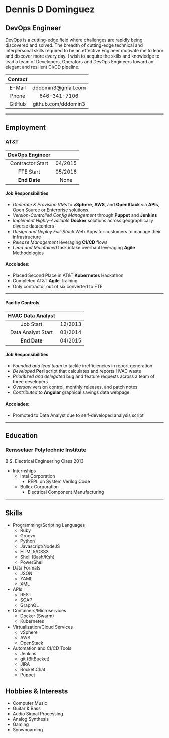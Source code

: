 # Dennis D Dominguez

## DevOps Engineer

DevOps is a cutting-edge field where challenges are rapidly being discovered and solved. The breadth of cutting-edge technical and interpersonal skills required to be an effective Engineer motivate me to learn and discover more every day. I wish to acquire the skills and knowledge to lead a team of Developers, Operators and DevOps Engineers toward an elegant and resilient CI/CD pipeline.

| Contact | |
|:------:|:-----------:|
| E-Mail | dddomin3@gmail.com |
| Phone  | 646-341-7106 |
| GitHub | github.com/dddomin3 |

---

## Employment

### AT&T

| DevOps Engineer  |  |
|:------:|:-----------:|
| Contractor Start | 04/2015  |
| FTE Start        | 05/2016  |
| **End Date**     | None |

#### Job Responsibilities

- *Generate & Provision VMs* to **vSphere**, **AWS**, and **OpenStack** via **APIs**, Open Source or Enterprise solutions.
- *Version-Controlled Config Management* through **Puppet** and **Jenkins**
- *Implement Highly-Available* **Docker** solutions across geographically diverse datacenters
- *Design and Deploy* *Full-Stack* Web Apps for customers to manage their infrastructure
- *Release Management* leveraging **CI/CD** flows
- *Lead and Maintained* task intake overhaul leveraging **Agile** Methodologies

#### Accolades:

- Placed Second Place in AT&T **Kubernetes** Hackathon
- Completed AT&T **Agile** Training
- Only contractor out of six converted to FTE

---

#### Pacific Controls

| HVAC Data Analyst  |  |
|:------:|:-----------:|
| Job Start          | 12/2013  |
| Data Analyst Start | 03/2014 |
|    **End Date**    | 04/2015 |
                           
#### Job Responsibilities

- *Founded and lead team* to tackle inefficiencies in report generation
- *Developed* **Perl** script that calculates and reports HVAC waste
- *Prioritized and delegated* bug and feature requests across a team of three developers
- *Oversaw* version control, monthly releases, and patch notes
- *Contributed* to **Angular** graphical savings data webpage

#### Accolades:

- Promoted to Data Analyst due to self-developed analysis script

---

## Education

### Rensselaer Polytechnic Institute

B.S. Electrical Engineering Class 2013

- Internships
  - Intel Corporation
    - REPL on System Verilog Code
  - Bullex Corporation
    - Electrical Component Manufacturing

---

## Skills

- Programming/Scripting Languages
  - Ruby
  - Groovy
  - Python
  - Javascript/NodeJS
  - HTML5/CSS3
  - Shell (Bash/Ksh)
  - PowerShell
- Data Formats
  - JSON
  - YAML
  - XML
- APIs
  - REST
  - SOAP
  - GraphQL
- Containers/Microservices
  - Docker (Swarm)
  - Kubernetes
- Virtualization/Cloud Services
  - vSphere
  - AWS
  - OpenStack
- Automation and CI/CD Tools
  - Jenkins
  - git (BitBucket)
  - JIRA
  - Rocket.Chat
  - Puppet

## Hobbies & Interests

- Computer Music
- Guitar & Bass
- Audio Signal Processing
- Analog Synthesis
- Gaming
- Snowboarding
